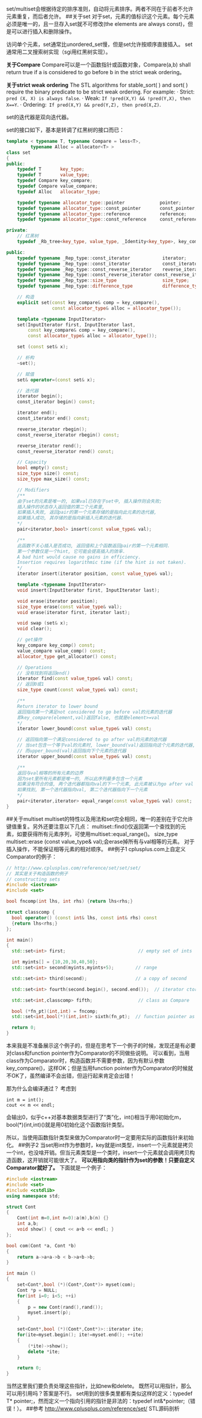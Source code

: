 set/multiset会根据待定的排序准则，自动将元素排序。两者不同在于前者不允许元素重复，而后者允许。
##关于set
对于set，元素的值标识这个元素。每个元素必须是唯一的，且一旦存入set就不可修改(the elements are always const)，但是可以进行插入和删除操作。

访问单个元素，set通常比unordered_set慢，但是set允许按顺序直接插入。
set通常用二叉搜索树实现（sgi用红黑树实现）。

**关于Compare**
Compare可以是一个函数指针或函数对象，Compare(a,b) shall return true if a is considered to go before b in the strict weak ordering。

**关于strict weak ordering**
The STL algorithms for stable_sort( ) and sort( ) require the binary predicate to be strict weak ordering.
For example:
· Strict: `pred (X, X) is always false`.
· Weak: `If !pred(X,Y) && !pred(Y,X), then X==Y`.
· Ordering:` If pred(X,Y) && pred(Y,Z), then pred(X,Z)`.

set的迭代器是双向迭代器。

set的接口如下，基本是转调了红黑树的接口而已：
```cpp
template < typename T, typename Compare = less<T>,
         typename Alloc = allocator<T> >
class set
{
public:
    typedef T       key_type;
    typedef T       value_type;
    typedef Compare key_compare;
    typedef Compare value_compare;
    typedef Alloc   allocator_type;

    typedef typename allocator_type::pointer             pointer;
    typedef typename allocator_type::const_pointer       const_pointer;
    typedef typename allocator_type::reference           reference;
    typedef typename allocator_type::const_reference     const_reference;

private:
    // 红黑树
    typedef _Rb_tree<key_type, value_type, _Identity<key_type>, key_compare, allocator_type> _Rep_type;

public:
    typedef typename _Rep_type::const_iterator            iterator;
    typedef typename _Rep_type::const_iterator            const_iterator;
    typedef typename _Rep_type::const_reverse_iterator    reverse_iterator;
    typedef typename _Rep_type::const_reverse_iterator const_reverse_iterator;
    typedef typename _Rep_type::size_type                 size_type;
    typedef typename _Rep_type::difference_type           difference_type;

    // 构造
    explicit set(const key_compare& comp = key_compare(),
                 const allocator_type& alloc = allocator_type());

    template <typename InputIterator>
    set(InputIterator first, InputIterator last,
        const key_compare& comp = key_compare(),
        const allocator_type& alloc = allocator_type());

    set (const set& x);

    // 析构
    ~set();

    // 赋值
    set& operator=(const set& x);

    // 迭代器
    iterator begin();
    const_iterator begin() const;

    iterator end();
    const_iterator end() const;

    reverse_iterator rbegin();
    const_reverse_iterator rbegin() const;

    reverse_iterator rend();
    const_reverse_iterator rend() const;

    // Capacity
    bool empty() const;
    size_type size() const;
    size_type max_size() const;

    // Modifiers
    /**
    由于set的元素是唯一的, 如果val已存在于set中, 插入操作则会失败;
    插入操作的状态存入返回值的第二个元素里,
    如果插入失败, 返回pair的第一个元素存储的是指向此元素的迭代器,
    如果插入成功, 其存储的是指向新插入元素的迭代器.
    */
    pair<iterator,bool> insert(const value_type& val);

    /**
    此函数不关心插入是否成功, 返回值和上个函数返回pair的第一个元素相同.
    第一个参数仅是一个hint, 它可能会提高插入的效率.
    A bad hint would cause no gains in efficiency.
    Insertion requires logarithmic time (if the hint is not taken).
    */
    iterator insert(iterator position, const value_type& val);

    template <typename InputIterator>
    void insert(InputIterator first, InputIterator last);

    void erase(iterator position);
    size_type erase(const value_type& val);
    void erase(iterator first, iterator last);

    void swap (set& x);
    void clear();

    // get操作
    key_compare key_comp() const;
    value_compare value_comp() const;
    allocator_type get_allocator() const;

    // Operations
    // 没有找到将返回end()
    iterator find(const value_type& val) const;
    // 返回0或1
    size_type count(const value_type& val) const;

    /**
    Return iterator to lower bound
    返回指向第一个满足not considered to go before val的元素的迭代器
    即key_compare(element,val)返回false, 也就是element>=val
    */
    iterator lower_bound(const value_type& val) const;

    // 返回指向第一个满足considered to go after val的元素的迭代器
    // 当set包含一个等于val的元素时, lower_bound(val)返回指向这个元素的迭代器,
    // 而upper_bound(val)返回指向下个元素的迭代器
    iterator upper_bound(const value_type& val) const;

    /**
    返回与val相等的所有元素的边界
    因为set里所有元素都是唯一的, 所以此序列最多包含一个元素
    如果没有符合的值, 两个迭代器都指向val的下一个元素, 此元素被认为go after val
    如果找到, 第一个迭代器指向val, 第二个迭代器指向下一个元素
    */
    pair<iterator,iterator> equal_range(const value_type& val) const;
}
```
##关于multiset
multiset的特性以及用法和set完全相同，唯一的差别在于它允许键值重复。另外还要注意以下几点：
multiset::find()仅返回第一个查找到的元素，如要获得所有元素序列，可使用multiset::equal_range()。
size_type multiset::erase (const value_type& val);会erase掉所有与val相等的元素。
对于插入操作，不能保证相等元素的相对顺序。
##例子1
cplusplus.com上自定义Comparator的例子：
```cpp
// http://www.cplusplus.com/reference/set/set/set/
// 其实是关于构造函数的例子
// constructing sets
#include <iostream>
#include <set>

bool fncomp(int lhs, int rhs) {return lhs<rhs;}

struct classcomp {
  bool operator() (const int& lhs, const int& rhs) const
  {return lhs<rhs;}
};

int main()
{
  std::set<int> first;                           // empty set of ints

  int myints[] = {10,20,30,40,50};
  std::set<int> second(myints,myints+5);        // range

  std::set<int> third(second);                  // a copy of second

  std::set<int> fourth(second.begin(), second.end());  // iterator ctor.

  std::set<int,classcomp> fifth;                 // class as Compare

  bool (*fn_pt)(int,int) = fncomp;
  std::set<int,bool(*)(int,int)> sixth(fn_pt);  // function pointer as Compare

  return 0;
}
```
本来我是不准备展示这个例子的，但是在思考下一个例子的时候，发现还是有必要对class和function pointer作为Comparator的不同做些说明。
可以看到，当用class作为Comparator时，构造函数并不需要参数，因为有默认参数key_compare()，这样OK；但是当用function pointer作为Comparator的时候就不OK了，虽然编译不会出错，但运行起来肯定会出错！

那为什么会编译通过？
考虑到

    int m = int();
    cout << m << endl;
会输出0，似乎c++对基本数据类型进行了“类”化，int()相当于用0初始化m，bool(*)(int,int)()就是用0初始化这个函数指针类型。

所以，当使用函数指针类型来做为Comparator时一定要用实际的函数指针来初始化。
##例子2
当set用int作为参数时，key就是int类型，insert一个元素就是拷贝一个int，也没啥开销。但当元素类型是一个类时，insert一个元素就会调用拷贝构造函数，这开销就可能很大了。
**可以用指向类的指针作为set的参数！只要自定义Comparator就好了。**
下面就是一个例子：
```cpp
#include <iostream>
#include <set>
#include <cstdlib>
using namespace std;

struct Cont
{
    Cont(int m=0,int n=0):a(m),b(n) {}
    int a,b;
    void show() { cout << a+b << endl; }
};

bool com(Cont *a, Cont *b)
{
    return a->a+a->b < b->a+b->b;
}

int main ()
{
    set<Cont*,bool (*)(Cont*,Cont*)> myset(com);
    Cont *p = NULL;
    for(int i=0; i<5; ++i)
    {
        p = new Cont(rand(),rand());
        myset.insert(p);
    }

    set<Cont*,bool (*)(Cont*,Cont*)>::iterator ite;
    for(ite=myset.begin(); ite!=myset.end(); ++ite)
    {
        (*ite)->show();
        delete *ite;
    }

    return 0;
}
```
当然这里我们要负责处理这些指针，比如new和delete。
既然可以用指针，那么可以用引用吗？答案是不行。
set用到的很多类里都有类似这样的定义：typedef  T* pointer;，然而定义一个指向引用的指针是非法的：typedef int&*pointer;（错误！）。
##参考
http://www.cplusplus.com/reference/set/
STL源码剖析
